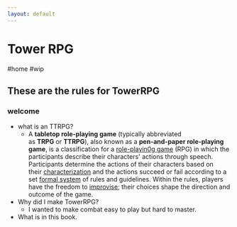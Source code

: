 ```yaml
---
layout: default
---
```


# Tower RPG

#home #wip

## These are the rules for TowerRPG

### welcome

- what is an TTRPG?
  - A **tabletop role-playing game** (typically abbreviated as **TRPG** or **TTRPG**), also known as a **pen-and-paper role-playing game**, is a classification for a [role-playin0g game](https://en.wikipedia.org/wiki/Role-playing_game "Role-playing game") (RPG) in which the participants describe their characters' actions through speech. Participants determine the actions of their characters based on their [characterization](https://en.wikipedia.org/wiki/Characterization "Characterization") and the actions succeed or fail according to a set [formal system](https://en.wikipedia.org/wiki/Role-playing_game_system "Role-playing game system") of rules and guidelines. Within the rules, players have the freedom to [improvise](https://en.wikipedia.org/wiki/Improvisation "Improvisation"); their choices shape the direction and outcome of the game.
- Why did I make TowerRPG?
  - I wanted to make combat easy to play but hard to master.
- What is in this book.
